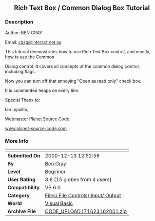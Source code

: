 ﻿<div align="center">

## Rich Text Box / Common Dialog Box Tutorial


</div>

### Description

Author: BEN GRAY

Email: cbsg@interact.net.au

This tutorial demonstrates how to use Rich Text Box control, and mostly, how to use the Common

Dialog control. It covers all concepts of the common dialog control, including flags.

Now you can turn off that annoying "Open as read only" check box.

It is commented heaps on every line.

Special Thanx to:

Ian Ippolito,

Webmaster Planet Source Code

www.planet-source-code.com
 
### More Info
 


<span>             |<span>
---                |---
**Submitted On**   |2000-12-13 12:52:56
**By**             |[Ben Gray](https://github.com/Planet-Source-Code/PSCIndex/blob/master/ByAuthor/ben-gray.md)
**Level**          |Beginner
**User Rating**    |3.8 (15 globes from 4 users)
**Compatibility**  |VB 6\.0
**Category**       |[Files/ File Controls/ Input/ Output](https://github.com/Planet-Source-Code/PSCIndex/blob/master/ByCategory/files-file-controls-input-output__1-3.md)
**World**          |[Visual Basic](https://github.com/Planet-Source-Code/PSCIndex/blob/master/ByWorld/visual-basic.md)
**Archive File**   |[CODE\_UPLOAD171623162001\.zip](https://github.com/Planet-Source-Code/ben-gray-rich-text-box-common-dialog-box-tutorial__1-21701/archive/master.zip)








